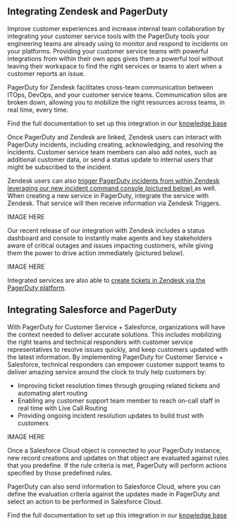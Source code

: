 ## Integrating Zendesk and PagerDuty
Improve customer experiences and increase internal team collaboration by integrating your customer service tools with the PagerDuty tools your engineering teams are already using to monitor and respond to incidents on your platforms. Providing your customer service teams with powerful integrations from within their own apps gives them a powerful tool without leaving their workspace to find the right services or teams to alert when a customer reports an issue.

PagerDuty for Zendesk facilitates cross-team communication between ITOps, DevOps, and your customer service teams. Communication silos are broken down, allowing you to mobilize the right resources across teams, in real time, every time.

Find the full documentation to set up this integration in our [knowledge base](https://support.pagerduty.com/docs/zendesk-integration-guide)

Once PagerDuty and Zendesk are linked, Zendesk users can interact with PagerDuty incidents, including creating, acknowledging, and resolving the incidents. Customer service team members can also add notes, such as additional customer data, or send a status update to internal users that might be subscribed to the incident.

Zendesk users can also [trigger PagerDuty incidents from within Zendesk leveraging our new incident command console (pictured below) ](https://support.pagerduty.com/docs/zendesk-integration-guide#automatically-trigger-pagerduty-incidents-from-zendesk) as well. When creating a new service in PagerDuty, integrate the service with Zendesk. That service will then receive information via Zendesk Triggers.

IMAGE HERE

Our recent release of our integration with Zendesk includes a status dashboard and console to instantly make agents and key stakeholders aware of critical outages and issues impacting customers, while giving them the power to drive action immediately (pictured below).

IMAGE HERE

Integrated services are also able to [create tickets in Zendesk via the PagerDuty platform](https://support.pagerduty.com/docs/zendesk-integration-guide#create-a-zendesk-ticket-from-a-pagerduty-incident).

## Integrating Salesforce and PagerDuty
With PagerDuty for Customer Service + Salesforce, organizations will have the context needed to deliver accurate solutions. This includes mobilizing the right teams and technical responders with customer service representatives to resolve issues quickly, and keep customers updated with the latest information. By implementing PagerDuty for Customer Service + Salesforce, technical responders can empower customer support teams to deliver amazing service around the clock to truly help customers by:

- Improving ticket resolution times through grouping related tickets and automating alert routing
- Enabling any customer support team member to reach on-call staff in real time with Live Call Routing
- Providing ongoing incident resolution updates to build trust with customers

IMAGE HERE

Once a Salesforce Cloud object is connected to your PagerDuty instance, new record creations and updates on that object are evaluated against rules that you predefine. If the rule criteria is met, PagerDuty will perform actions specified by those predefined rules.

PagerDuty can also send information to Salesforce Cloud, where you can define the evaluation criteria against the updates made in PagerDuty and select an action to be performed in Salesforce Cloud.

Find the full documentation to set up this integration in our [knowledge base](https://support.pagerduty.com/docs/salesforce-service-cloud-integration-guide)
